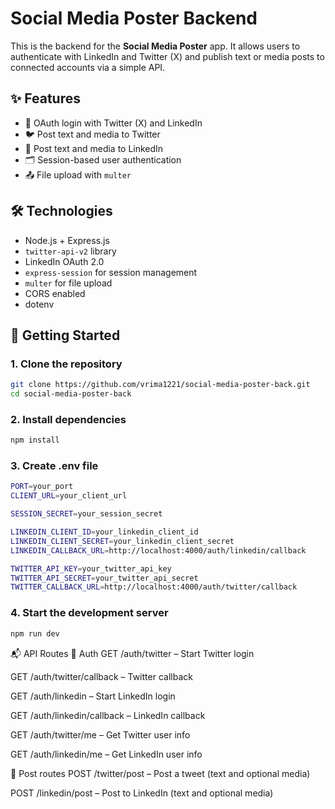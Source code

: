 # Social Media Poster Backend

This is the backend for the **Social Media Poster** app. It allows users to authenticate with LinkedIn and Twitter (X) and publish text or media posts to connected accounts via a simple API.

## ✨ Features

- 🔐 OAuth login with Twitter (X) and LinkedIn
- 🐦 Post text and media to Twitter
- 🔗 Post text and media to LinkedIn
- 🗂️ Session-based user authentication
- 📤 File upload with `multer`

## 🛠️ Technologies

- Node.js + Express.js
- `twitter-api-v2` library
- LinkedIn OAuth 2.0
- `express-session` for session management
- `multer` for file upload
- CORS enabled
- dotenv

## 🚀 Getting Started

### 1. Clone the repository

```bash
git clone https://github.com/vrima1221/social-media-poster-back.git
cd social-media-poster-back
```

### 2. Install dependencies

```bash
npm install
```

### 3. Create .env file

```bash
PORT=your_port
CLIENT_URL=your_client_url

SESSION_SECRET=your_session_secret

LINKEDIN_CLIENT_ID=your_linkedin_client_id
LINKEDIN_CLIENT_SECRET=your_linkedin_client_secret
LINKEDIN_CALLBACK_URL=http://localhost:4000/auth/linkedin/callback

TWITTER_API_KEY=your_twitter_api_key
TWITTER_API_SECRET=your_twitter_api_secret
TWITTER_CALLBACK_URL=http://localhost:4000/auth/twitter/callback
```

### 4. Start the development server

```bash
npm run dev
```

📬 API Routes
🔐 Auth
GET /auth/twitter – Start Twitter login

GET /auth/twitter/callback – Twitter callback

GET /auth/linkedin – Start LinkedIn login

GET /auth/linkedin/callback – LinkedIn callback

GET /auth/twitter/me – Get Twitter user info

GET /auth/linkedin/me – Get LinkedIn user info

📢 Post routes
POST /twitter/post – Post a tweet (text and optional media)

POST /linkedin/post – Post to LinkedIn (text and optional media)

